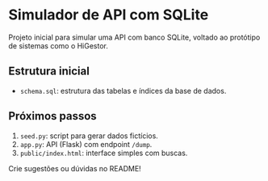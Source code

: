 # Simulador de API com SQLite

Projeto inicial para simular uma API com banco SQLite, voltado ao protótipo de sistemas como o HiGestor.

## Estrutura inicial
- `schema.sql`: estrutura das tabelas e índices da base de dados.

## Próximos passos
1. `seed.py`: script para gerar dados fictícios.
2. `app.py`: API (Flask) com endpoint `/dump`.
3. `public/index.html`: interface simples com buscas.

Crie sugestões ou dúvidas no README!
